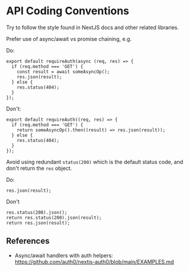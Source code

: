 # API Coding Conventions

Try to follow the style found in NextJS docs and other related libraries.

Prefer use of async/await vs promise chaining, e.g.

Do:
```
export default requireAuth(async (req, res) => {
  if (req.method === 'GET') {
    const result = await someAsyncOp();
    res.json(result);
  } else {
    res.status(404);
  }
});
```

Don't:
```
export default requireAuth((req, res) => {
  if (req.method === 'GET') {
    return someAsyncOp().then((result) => res.json(result));
  } else {
    res.status(404);
  }
});
```

Avoid using redundant `status(200)` which is the default status code, and don't return the `res` object.

Do:
```
res.json(result);
```

Don't
```
res.status(200).json();
return res.status(200).json(result);
return res.json(result);
```

## References

- Async/await handlers with auth helpers: https://github.com/auth0/nextjs-auth0/blob/main/EXAMPLES.md
